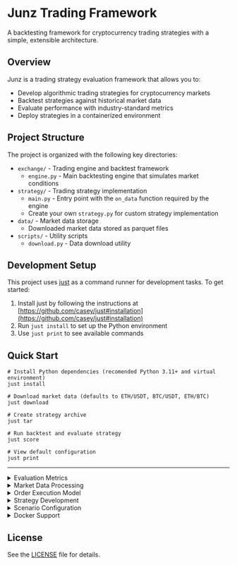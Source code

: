 # Junz Trading Framework

A backtesting framework for cryptocurrency trading strategies with a simple, extensible architecture.

## Overview

Junz is a trading strategy evaluation framework that allows you to:
- Develop algorithmic trading strategies for cryptocurrency markets
- Backtest strategies against historical market data
- Evaluate performance with industry-standard metrics
- Deploy strategies in a containerized environment

## Project Structure

The project is organized with the following key directories:

- `exchange/` - Trading engine and backtest framework
  - `engine.py` - Main backtesting engine that simulates market conditions
- `strategy/` - Trading strategy implementation
  - `main.py` - Entry point with the `on_data` function required by the engine
  - Create your own `strategy.py` for custom strategy implementation
- `data/` - Market data storage
  - Downloaded market data stored as parquet files
- `scripts/` - Utility scripts
  - `download.py` - Data download utility

## Development Setup

This project uses [just](https://github.com/casey/just) as a command runner for development tasks. To get started:

1. Install just by following the instructions at [https://github.com/casey/just#installation](https://github.com/casey/just#installation)
2. Run `just install` to set up the Python environment
3. Use `just print` to see available commands

## Quick Start

```shell
# Install Python dependencies (recomended Python 3.11+ and virtual environment)
just install

# Download market data (defaults to ETH/USDT, BTC/USDT, ETH/BTC)
just download

# Create strategy archive
just tar

# Run backtest and evaluate strategy
just score

# View default configuration
just print
```

---

<details>
<summary>Evaluation Metrics</summary>

## Evaluation Metrics

Strategies are evaluated using several key performance metrics:

### Primary Metrics

| Metric | Description | Interpretation |
|--------|-------------|----------------|
| **Score** | Combined performance metric | Higher is better. Weighted combination of other metrics. |
| **Profit and Loss (PnL)** | Absolute and percentage returns | Higher is better. Shows raw profitability. |
| **HODL Comparison** | Performance vs buy-and-hold | Strategy should outperform HODL. |
| **Trading Metrics** | Collection of performance statistics | |
| &nbsp;&nbsp;- Sharpe Ratio | Risk-adjusted return | Higher is better. Measures excess return per unit of risk. |
| &nbsp;&nbsp;- Maximum Drawdown | Largest peak-to-trough decline | Closer to zero is better. Represents worst-case scenario. |
| &nbsp;&nbsp;- Turnover | Total trading volume | Generally lower is better. Indicates trading frequency and costs. |
| &nbsp;&nbsp;- Trade Count | Number of executed trades | Context-dependent. Shows trading frequency. |
| &nbsp;&nbsp;- Trading Fees | Total fees paid in FIAT | Lower is better. Direct cost of trading. |

### Calculation Details

- **Score** = 0.7 × Sharpe - 0.2 × abs(MaxDrawdown) - 0.1 × (Turnover/1,000,000)
- **Sharpe Ratio** = (Annualized Returns - Risk-Free Rate) / Volatility
- **Maximum Drawdown** = min((equity - running_max) / running_max)
- **Absolute PnL** = Final Equity - Initial Equity
- **Percentage PnL** = (Absolute PnL / Initial Equity) × 100%
- **Turnover** = Sum of all trade notional values in USD
- **HODL Performance** = Value of initial portfolio if held without trading
- **Total Fees Paid** = Sum of all trading fees paid in FIAT

### Output Analysis

The scoring output provides detailed metrics for strategy evaluation:

```json
{
  "score": 2.31,                  // Final combined performance score
  "pnl": {                        // Profit and Loss metrics
    "absolute": 22.12,            // Raw profit in USD
    "percentage": 0.22,           // Percentage return
    "initial_equity": 10000.0,    // Starting capital
    "final_equity": 10022.12      // Ending capital
  },
  "balances": {                   // Detailed balance information
    "initial": {                  // Initial balances for each asset
      "fiat": 500000.0,
      "token_1": 100.0,
      "token_2": 10.0,
      "total_in_fiat": 510000.0   // Initial portfolio value in FIAT
    },
    "final": {                    // Final balances for each asset
      "fiat": 510000.0,
      "token_1": 95.0,
      "token_2": 9.5,
      "total_in_fiat": 512200.0   // Final portfolio value in FIAT
    }
  },
  "prices": {                     // Market prices
    "initial": {                  // Initial prices used for valuation
      "token_1/fiat": 100.0,
      "token_2/fiat": 40000.0,
      "token_1/token_2": 0.0025
    },
    "final": {                    // Final prices used for valuation
      "token_1/fiat": 120.0,
      "token_2/fiat": 50000.0,
      "token_1/token_2": 0.0024
    }
  },
  "trading": {                    // Trading metrics and statistics
    "sharpe": 3.32,               // Risk-adjusted return measure
    "max_drawdown": -0.013,       // Worst peak-to-trough decline
    "turnover": 105417.47,        // Total trading volume in USD
    "trade_count": 12,            // Total number of executed trades
    "total_fees_paid": 21.08      // Total fees paid in FIAT
  },
  "hodl_pnl": {                   // Buy and hold performance
    "absolute": 1000.0,           // HODL profit/loss in FIAT
    "percentage": 0.2,            // HODL percentage return
    "initial_equity": 510000.0,   // Initial HODL value
    "final_equity": 511000.0      // Final HODL value
  },
  "score_components": {           // Score breakdown
    "sharpe_contribution": 2.32,  // 70% of Sharpe
    "drawdown_penalty": 0.0025,   // 20% of abs(max_drawdown)
    "turnover_penalty": 0.011     // 10% of turnover/1M
  }
}
```

The output has been reorganized for better readability, with metrics grouped logically from most important to most detailed. The full equity curve is stored internally but not displayed in the output.

The score prioritizes risk-adjusted returns (70%) while penalizing drawdowns (20%) and excessive trading (10%).

</details>
<details>
<summary>Market Data Processing</summary>

## Market Data Processing

The trading engine processes market data with a sophisticated time-synchronized approach to ensure realistic multi-pair trading:

### Data Synchronization

1. **Chronological Processing**: All market data is processed in strict timestamp order, ensuring a realistic simulation of market conditions.

2. **Cross-Pair Synchronization**: At each timestamp, the engine provides data for all available trading pairs simultaneously:
   - Data from each pair (e.g., ETH/USDT, BTC/USDT, ETH/BTC) is merged and sorted by timestamp
   - For each minute, all pairs with data at that timestamp are grouped together
   - The strategy receives a consolidated view of all markets at each timestamp

3. **Time-Consistent Decisions**: This approach allows strategies to:
   - Make trading decisions based on complete market snapshots
   - Compare prices across different pairs at the exact same moment
   - Implement cross-market strategies like triangular arbitrage

4. **Market Data Format**: For each timestamp, the strategy receives:
   ```python
   {
     "token_1/fiat": {
       "timestamp": 1743292800000,
       "open": 2500.0,
       "high": 2505.0,
       "low": 2495.0,
       "close": 2502.5,
       "volume": 125.5,
       "fee": 0.0002  # Added by the engine
     },
     "token_2/fiat": { ... },
     "token_1/token_2": { ... }
   }
   ```

</details>
<details>
<summary>Order Execution Model</summary>

## Order Execution Model

The trading engine simulates order execution with the following characteristics:

1. **Market Orders Only**: All orders are executed as market orders at the current price (close price from the candle).

2. **Instant Execution**: Orders are executed immediately when the strategy signals a trade, provided there is sufficient balance.

3. **No Slippage**: Orders are always filled exactly at the current market price with no slippage or price impact.

4. **No Partial Fills**: Orders are either completely filled (if enough balance is available) or completely rejected.

5. **Trading Fees**: Each transaction incurs a fee, applied as follows:
   - For buy orders: Total cost = Quantity × Price × (1 + fee)
   - For sell orders: Proceeds = Quantity × Price × (1 - fee)
   - Default fee is 2 basis points (0.02%), but can be customized

6. **Balance Verification**:
   - For buys: Requires sufficient quote currency (usually fiat) including fees
   - For sells: Requires sufficient base currency (token amount)

7. **No Order Book**: There is no simulated order book or limit orders - trades execute against current market prices.

</details>
<details>
<summary>Strategy Development</summary>

## Strategy Development

The Junz trading framework is designed for multi-asset strategies that can trade across multiple pairs simultaneously. This enables advanced techniques like triangular arbitrage and cross-market strategies.

### Multi-Asset Strategy Implementation

Your strategy is implemented in the `strategy/` directory:

1. `strategy/main.py` - Entry point containing the required `on_multi_tick` function
2. Optional custom strategy module (e.g., `strategy/strategy.py`) - Can contain your strategy implementation

To implement your own strategy:

1. Create a strategy class with an `on_data` method
2. The method should accept:
   - `market_data`: Dictionary of market data for all trading pairs
   - `balances`: Current account balances
3. Return trading signals in the following format:

```python
# Buy ETH with USDT
return {
    "pair": "token_1/fiat",  # ETH/USDT
    "side": "buy",
    "qty": 0.01
}

# Sell BTC for USDT
return {
    "pair": "token_2/fiat",  # BTC/USDT
    "side": "sell", 
    "qty": 0.1
}

# Buy ETH with BTC
return {
    "pair": "token_1/token_2",  # ETH/BTC
    "side": "buy",
    "qty": 0.5
}

# No action
return None
```

### Market Data Format

Your strategy receives market data in this format:

```python
{
    "token_1/fiat": {          # e.g., ETH/USDT
        "open": 2500.0,
        "high": 2505.0,
        "low": 2495.0,
        "close": 2502.5,
        "volume": 125.5,
        "timestamp": 1743292800000,
        "fee": 0.0002          # Current fee rate
    },
    "token_2/fiat": {...},     # e.g., BTC/USDT
    "token_1/token_2": {...}   # e.g., ETH/BTC
}
```

### Balance Information

Your strategy also receives current balances:

```python
{
    "fiat": 500000.0,    # e.g., USDT balance
    "token_1": 100.0,    # e.g., ETH balance
    "token_2": 10.0      # e.g., BTC balance
}
```

### Implementing Arbitrage Strategies

The multi-asset framework is ideal for triangular arbitrage across the three connected pairs:

```python
def on_data(self, market_data, balances):
    # Check if we have data for all pairs
    if all(pair in market_data for pair in ["token_1/fiat", "token_2/fiat", "token_1/token_2"]):
        # Get current prices
        token1_price = market_data["token_1/fiat"]["close"]
        token2_price = market_data["token_2/fiat"]["close"]
        token1_token2_price = market_data["token_1/token_2"]["close"]
        
        # Calculate implied price
        implied_token1_token2 = token1_price / token2_price
        
        # Get fee from market data
        fee = market_data["token_1/fiat"].get("fee", 0.0002)
        
        # Check for arbitrage opportunity (buying token_1 with token_2)
        if token1_token2_price < implied_token1_token2 * 0.995:
            qty_token1 = 0.01
            required_token2 = qty_token1 * token1_token2_price * (1 + fee)
            
            # Check if we have enough token_2
            if balances["token_2"] >= required_token2:
                return {
                    "pair": "token_1/token_2",
                    "side": "buy",
                    "qty": qty_token1
                }
    
    return None  # No arbitrage opportunity found
```

The framework handles the time synchronization of data across all pairs, ensuring you have a consistent view of the market at each timestamp.

</details>
<details>
<summary>Scenario Configuration</summary>

## Scenario Configuration

Edit the `justfile` to customize:
- Trading pairs (e.g., "ETH/USDT", "BTC/USDT", "ETH/BTC")
- Time frame (default: "1m" for 1-minute candles)
- Date range for backtesting
- Team identifier for submissions
- Initial balances for each currency
- Trading fee (in basis points)

Run `just print` to view current configuration settings.

### Initial Balance and Fee Configuration
You can customize initial balances for each token and the trading fee (in basis points, where 1 basis point = 0.01%):

```shell
# Set custom initial balances
# Format: just score [team] [token1] [token2] [fiat] [token1_balance] [token2_balance] [fiat_balance]
just score myteam ETH BTC USDT 100 10 500000

# Set custom trading fee (5 basis points = 0.05%)
# Format: just score [team] [token1] [token2] [fiat] [token1_balance] [token2_balance] [fiat_balance] [fee]
just score myteam ETH BTC USDT 100 10 500000 5

# Set a higher trading fee (10 basis points = 0.1%)
just score myteam ETH BTC USDT 100 10 500000 10
```

Default values can be set in the justfile:
```
# Default balances
TOKEN_1_BALANCE := "100"     # Default ETH balance
TOKEN_2_BALANCE := "10"      # Default BTC balance
FIAT_BALANCE    := "500000"  # Default USDT balance

# Trading parameters
FEE := "2"  # Default fee in basis points (2 = 0.02%)
```
</details>
<details>
<summary>Docker Support</summary>

## Docker Support

Build and run the containerized environment:
```shell
just build
docker run -it junz
```

</details>

## License

See the [LICENSE](LICENSE) file for details.